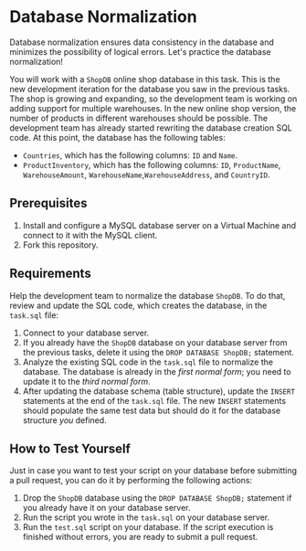 # Database Normalization

Database normalization ensures data consistency in the database and minimizes the possibility of logical errors. Let's practice the database normalization! 

You will work with a `ShopDB` online shop database in this task. This is the new development iteration for the database you saw in the previous tasks. The shop is growing and expanding, so the development team is working on adding support for multiple warehouses. In the new online shop version, the number of products in different warehouses should be possible. The development team has already started rewriting the database creation SQL code. At this point, the database has the following tables: 

- `Countries`, which has the following columns: `ID` and `Name`. 
- `ProductInventory`, which has the following columns: `ID`, `ProductName`, `WarehouseAmount`, `WarehouseName`,`WarehouseAddress`, and `CountryID`. 

## Prerequisites

1. Install and configure a MySQL database server on a Virtual Machine and connect to it with the MySQL client.
2. Fork this repository.

## Requirements

Help the development team to normalize the database `ShopDB`. To do that, review and update the SQL code, which creates the database, in the `task.sql` file: 

1. Connect to your database server. 
2. If you already have the `ShopDB` database on your database server from the previous tasks, delete it using the `DROP DATABASE ShopDB;`  statement. 
3. Analyze the existing SQL code in the `task.sql` file to normalize the database. The database is already in the *first normal form*; you need to update it to the *third normal form*.
4. After updating the database schema (table structure), update the `INSERT` statements at the end of the `task.sql` file. The new `INSERT` statements should populate the same test data but should do it for the database structure *you* defined. 

## How to Test Yourself

Just in case you want to test your script on your database before submitting a pull request, you can do it by performing the following actions: 

1. Drop the `ShopDB` database using the `DROP DATABASE ShopDB;` statement if you already have it on your database server. 
2. Run the script you wrote in the `task.sql` on your database server.
3. Run the `test.sql` script on your database. If the script execution is finished without errors, you are ready to submit a pull request. 
